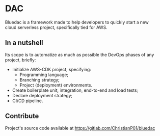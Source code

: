 # DAC

Bluedac is a framework made to help developers to quickly start a new cloud serverless project, specifically tied for AWS.

## In a nutshell

Its scope is to automatize as much as possible the DevOps phases of any project, briefly:
- Initialize AWS-CDK project, specifying: 
    - Programming language;
    - Branching strategy;
    - Project (deployment) environments.
- Create boilerplate unit, integration, end-to-end and load tests;
- Declare deployment strategy;
- CI/CD pipeline.

## Contribute
Project's source code available at https://gitlab.com/ChristianP01/bluedac
